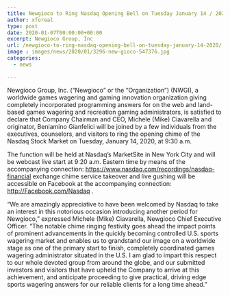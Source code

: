 ```yaml
---
title: Newgioco to Ring Nasdaq Opening Bell on Tuesday January 14 / 2020
author: xforeal 
type: post
date: 2020-01-07T00:00:00+00:00
excerpt: Newgioco Group, Inc
url: /newgioco-to-ring-nasdaq-opening-bell-on-tuesday-january-14-2020/
image : images/news/2020/01/3296-new-gioco-547376.jpg
categories:
  - news

---
```

Newgioco Group, Inc. (“Newgioco” or the “Organization”) (NWGI), a worldwide games wagering and gaming innovation organization giving completely incorporated programming answers for on the web and land-based games wagering and recreation gaming administrators, is satisfied to declare that Company Chairman and CEO, Michele (Mike) Ciavarella and originator, Beniamino Gianfelici will be joined by a few individuals from the executives, counselors, and visitors to ring the opening chime of the Nasdaq Stock Market on Tuesday, January 14, 2020, at 9:30 a.m.

The function will be held at Nasdaq’s MarketSite in New York City and will be webcast live start at 9:20 a.m. Eastern time by means of the accompanying connection: https://www.nasdaq.com/recordings/nasdaq-financial exchange chime service takeover and live gushing will be accessible on Facebook at the accompanying connection: http://Facebook.com/Nasdaq .

“We are amazingly appreciative to have been welcomed by Nasdaq to take an interest in this notorious occasion introducing another period for Newgioco,” expressed Michele (Mike) Ciavarella, Newgioco Chief Executive Officer. “The notable chime ringing festivity goes ahead the impact points of prominent advancements in the quickly becoming controlled U.S. sports wagering market and enables us to grandstand our image on a worldwide stage as one of the primary start to finish, completely coordinated games wagering administrator situated in the U.S. I am glad to impart this respect to our whole devoted group from around the globe, and our submitted investors and visitors that have upheld the Company to arrive at this achievement, and anticipate proceeding to give practical, driving edge sports wagering answers for our reliable clients for a long time ahead.”